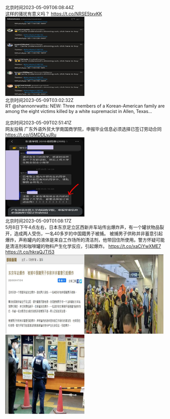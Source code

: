 北京时间2023-05-09T06:08:44Z<br>这样的骚扰有意义吗？ https://t.co/NRSE5txvKK<br><img src='/temp/2023/1655696260035231744_0.jpg' width='250' height='250'><br>北京时间2023-05-09T03:02:32Z<br>RT @shannonrwatts: NEW: Three members of a Korean-American family are among the eight victims killed by a white supremacist in Allen, Texas…<br><br>北京时间2023-05-09T02:51:41Z<br>网友投稿
广东外语外贸大学南国商学院，申报毕业信息必须选择已签订劳动合同 https://t.co/j5MDDLvJRu<br><img src='/temp/2023/1655646670560845824_0.jpg' width='250' height='250'><br>北京时间2023-05-09T01:08:17Z<br>5月8日下午4点左右，日本东京足立区西新井车站传出爆炸声，有一个罐状物品裂开，造成两人受伤，一名40多岁的中国籍男子被捕。
被捕男子供称并非蓄意引起爆炸，声称罐内的液体是来自工作场所的清洁剂，他带回住所使用。警方怀疑可能是清洁剂和咖啡罐的物料产生化学反应，引起爆炸。 https://t.co/xaCiYwXME7 https://t.co/hkraQJTI53<br><img src='/temp/2023/1655620649342185484_0.jpg' width='250' height='250'><img src='/temp/2023/1655620649342185484_1.jpg' width='250' height='250'><img src='/temp/2023/1655620649342185484_2.jpg' width='250' height='250'><br>